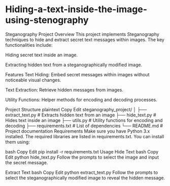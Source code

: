 # Hiding-a-text-inside-the-image-using-stenography
Steganography Project
Overview
This project implements Steganography techniques to hide and extract secret text messages within images. The key functionalities include:

Hiding secret text inside an image.

Extracting hidden text from a steganographically modified image.

Features
Text Hiding: Embed secret messages within images without noticeable visual changes.

Text Extraction: Retrieve hidden messages from images.

Utility Functions: Helper methods for encoding and decoding processes.

Project Structure
plaintext
Copy
Edit
steganography_project/
│
├── extract_text.py       # Extracts hidden text from an image
├── hide_text.py          # Hides text inside an image
├── utils.py              # Utility functions for encoding and decoding
├── requirements.txt      # List of dependencies
└── README.md             # Project documentation
Requirements
Make sure you have Python 3.x installed. The required libraries are listed in requirements.txt. You can install them using:

bash
Copy
Edit
pip install -r requirements.txt
Usage
Hide Text
bash
Copy
Edit
python hide_text.py
Follow the prompts to select the image and input the secret message.

Extract Text
bash
Copy
Edit
python extract_text.py
Follow the prompts to select the steganographically modified image to reveal the hidden message.
